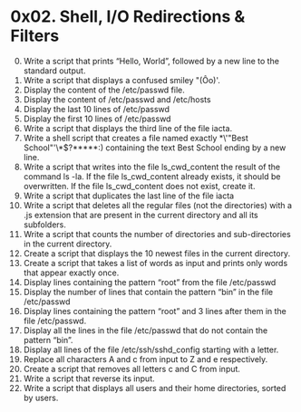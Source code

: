 # 0x02. Shell, I/O Redirections & Filters
0) Write a script that prints “Hello, World”, followed by a new line to the standard output.
1) Write a script that displays a confused smiley "(Ôo)'.
2) Display the content of the /etc/passwd file.
3) Display the content of /etc/passwd and /etc/hosts
4) Display the last 10 lines of /etc/passwd
5) Display the first 10 lines of /etc/passwd
6) Write a script that displays the third line of the file iacta.
7) Write a shell script that creates a file named exactly \*\\'"Best School"\'\\*$\?\*\*\*\*\*:) containing the text Best School ending by a new line.
8) Write a script that writes into the file ls_cwd_content the result of the command ls -la. If the file ls_cwd_content already exists, it should be overwritten. If the file ls_cwd_content does not exist, create it.
9) Write a script that duplicates the last line of the file iacta
10) Write a script that deletes all the regular files (not the directories) with a .js extension that are present in the current directory and all its subfolders.
11) Write a script that counts the number of directories and sub-directories in the current directory.
12) Create a script that displays the 10 newest files in the current directory.
13) Create a script that takes a list of words as input and prints only words that appear exactly once.
14) Display lines containing the pattern “root” from the file /etc/passwd
15) Display the number of lines that contain the pattern “bin” in the file /etc/passwd
16) Display lines containing the pattern “root” and 3 lines after them in the file /etc/passwd.
17) Display all the lines in the file /etc/passwd that do not contain the pattern “bin”.
18) Display all lines of the file /etc/ssh/sshd_config starting with a letter.
19) Replace all characters A and c from input to Z and e respectively.
20) Create a script that removes all letters c and C from input.
21) Write a script that reverse its input.
22) Write a script that displays all users and their home directories, sorted by users.
